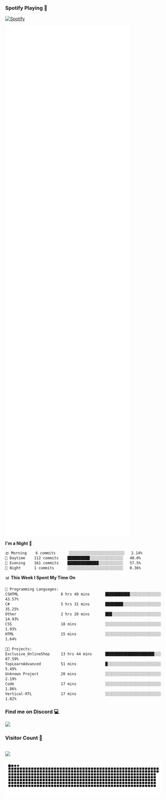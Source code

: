 ### Spotify Playing 🎵
[![Spotify](https://spotify-livestats-callme-milad.vercel.app/api/spotify)](https://open.spotify.com/user/314mrt6dxn5cqoxklh3thbwlr6by)

<img align="center" src="/github-metrics.svg" alt="Metrics" width="400">

<!--START_SECTION:waka-->
**I'm a Night 🦉** 

```text
🌞 Morning    6 commits      ░░░░░░░░░░░░░░░░░░░░░░░░░   2.14% 
🌆 Daytime    112 commits    ██████████░░░░░░░░░░░░░░░   40.0% 
🌃 Evening    161 commits    ██████████████░░░░░░░░░░░   57.5% 
🌙 Night      1 commits      ░░░░░░░░░░░░░░░░░░░░░░░░░   0.36%

```


📊 **This Week I Spent My Time On** 

```text
💬 Programming Languages: 
CSHTML                   6 hrs 49 mins       ███████████░░░░░░░░░░░░░░   43.57% 
C#                       5 hrs 31 mins       ████████░░░░░░░░░░░░░░░░░   35.25% 
Other                    2 hrs 20 mins       ███░░░░░░░░░░░░░░░░░░░░░░   14.93% 
CSS                      18 mins             ░░░░░░░░░░░░░░░░░░░░░░░░░   1.93% 
HTML                     15 mins             ░░░░░░░░░░░░░░░░░░░░░░░░░   1.64%

🐱‍💻 Projects: 
Exclusive_OnlineShop     13 hrs 44 mins      ██████████████████████░░░   87.59% 
TopLearnAdvanced         51 mins             █░░░░░░░░░░░░░░░░░░░░░░░░   5.49% 
Unknown Project          20 mins             ░░░░░░░░░░░░░░░░░░░░░░░░░   2.19% 
Code                     17 mins             ░░░░░░░░░░░░░░░░░░░░░░░░░   1.86% 
Vertical-RTL             17 mins             ░░░░░░░░░░░░░░░░░░░░░░░░░   1.82%

```


<!--END_SECTION:waka-->

### Find me on Discord 💻
<a href="https://discord.gg/pQVcABAxAy" rel="nofollow"> 
  <img src="https://discord.c99.nl/widget/theme-3/977957889358573609.png" data-canonical-src="https://discord.c99.nl/widget/theme-3/977957889358573609.png" style="max-width: 100%;"></a>

### Visitor Count 🔢
<p align="left"> 
  <br>
  <img src="https://profile-counter.glitch.me/callme-devil/count.svg" />
</p>

<img src="https://github.com/callme-devil/callme-devil/blob/output/github-contribution-grid-snake.svg" alt="snake" style="max-width: 100%;">
